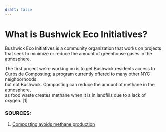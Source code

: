 ```yaml
---
draft: false
---
```

# What is Bushwick Eco Initiatives?
Bushwick Eco Initiatives is a community organization that works on projects   
that seek to minimize or reduce the amount of greenhouse gases in the atmosphere.  

The first project we're working on is to get Bushwick residents access to  
Curbside Composting; a program currently offered to many other NYC neighborhoods  
but not Bushwick. Composting can reduce the amount of methane in the atmosphere,   
as food waste creates methane when it is in landfills due to a lack of oxygen. [1]


### SOURCES:
1. [Composting avoids methane production](https://www.agric.wa.gov.au/climate-change/composting-avoid-methane-production#:~:text=Decomposing%20organic%20material%20in%20anaerobic,releases%20methane%20into%20the%20atmosphere.&text=However%2C%20the%20aerobic%20process%20of,in%20the%20presence%20of%20oxygen)
